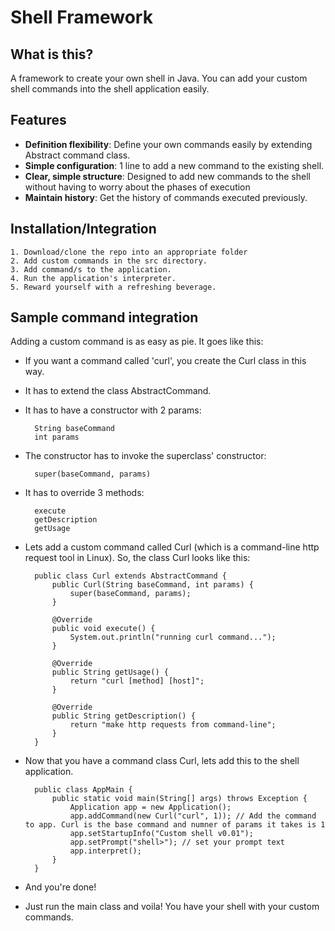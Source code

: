 # Shell Framework

## What is this?

A framework to create your own shell in Java. 
You can add your custom shell commands into the shell application easily.

## Features

* **Definition flexibility**: Define your own commands easily by extending Abstract command class.
* **Simple configuration**: 1 line to add a new command to the existing shell.
* **Clear, simple structure**: Designed to add new commands to the shell without having to worry about the phases of execution
* **Maintain history**: Get the history of commands executed previously.


## Installation/Integration
	1. Download/clone the repo into an appropriate folder
	2. Add custom commands in the src directory.
	3. Add command/s to the application.
	4. Run the application's interpreter.
	5. Reward yourself with a refreshing beverage. 

## Sample command integration

Adding a custom command is as easy as pie. It goes like this:
* If you want a command called 'curl', you create the Curl class in this way.
* It has to extend the class AbstractCommand.
* It has to have a constructor with 2 params:

		String baseCommand
		int params
		
* The constructor has to invoke the superclass' constructor:
 
		super(baseCommand, params)
		
* It has to override 3 methods:

		execute
		getDescription
		getUsage

	
* Lets add a custom command called Curl (which is a command-line http request tool in Linux). So, the class Curl looks like this:

		public class Curl extends AbstractCommand {
			public Curl(String baseCommand, int params) {
				super(baseCommand, params);
			}
			
			@Override
			public void execute() {
				System.out.println("running curl command...");
			}
	
			@Override
			public String getUsage() {
				return "curl [method] [host]";
			}
	
			@Override
			public String getDescription() {
				return "make http requests from command-line";
			}
		}

* Now that you have a command class Curl, lets add this to the shell application.

		public class AppMain {
			public static void main(String[] args) throws Exception {
				Application app = new Application();
				app.addCommand(new Curl("curl", 1)); // Add the command to app. Curl is the base command and numner of params it takes is 1
				app.setStartupInfo("Custom shell v0.01");
				app.setPrompt("shell>"); // set your prompt text
				app.interpret();
			}
		}
	
* And you're done! 
* Just run the main class and voila! You have your shell with your custom commands.
